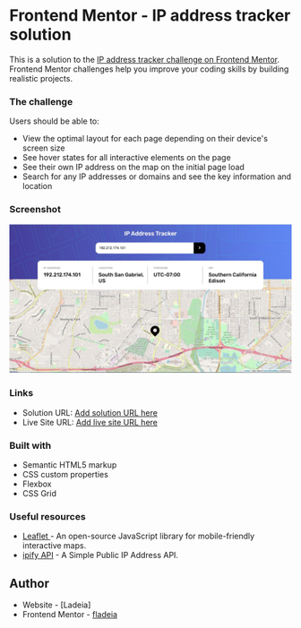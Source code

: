# Frontend Mentor - IP address tracker solution

This is a solution to the [IP address tracker challenge on Frontend Mentor](https://www.frontendmentor.io/challenges/ip-address-tracker-I8-0yYAH0). Frontend Mentor challenges help you improve your coding skills by building realistic projects. 

### The challenge

Users should be able to:

- View the optimal layout for each page depending on their device's screen size
- See hover states for all interactive elements on the page
- See their own IP address on the map on the initial page load
- Search for any IP addresses or domains and see the key information and location

### Screenshot

<img src="./screenshot.jpg">

### Links

- Solution URL: [Add solution URL here](https://your-solution-url.com)
- Live Site URL: [Add live site URL here](https://your-live-site-url.com)

### Built with

- Semantic HTML5 markup
- CSS custom properties
- Flexbox
- CSS Grid

### Useful resources

- [Leaflet ](https://leafletjs.com) - An open-source JavaScript library for mobile-friendly interactive maps.
- [ipify API](https://www.ipify.org) - A Simple Public IP Address API.

## Author

- Website - [Ladeia]
- Frontend Mentor - [fladeia](https://www.frontendmentor.io/profile/fladeia)
